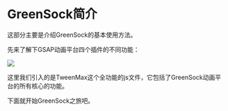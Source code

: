 # GreenSock简介

这部分主要是介绍GreenSock的基本使用方法。

先来了解下GSAP动画平台四个插件的不同功能：

![](http://i3.tietuku.com/6f5c0e8054dc8d27.png)

这里我们引入的是TweenMax这个全功能的js文件，它包括了GreenSock动画平台的所有核心的功能。

下面就开始GreenSock之旅吧。


